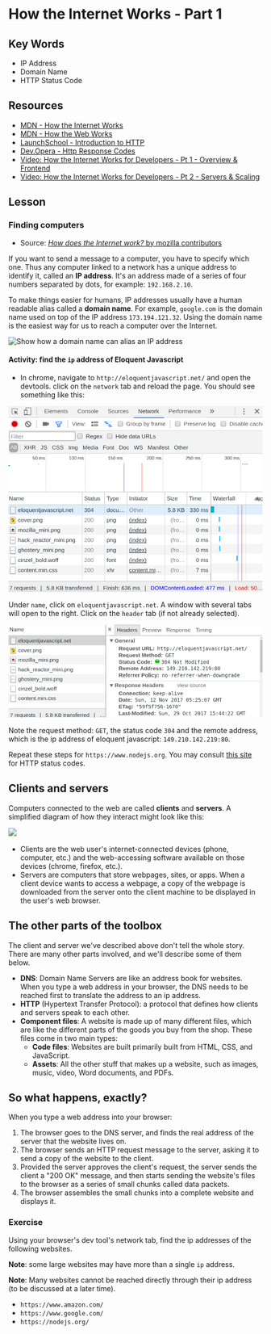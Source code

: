 # How the Internet Works - Part 1

## Key Words

* IP Address
* Domain Name
* HTTP Status Code

## Resources

* [MDN - How the Internet Works](https://developer.mozilla.org/en-US/docs/Learn/Common_questions/How_does_the_Internet_work)
* [MDN - How the Web Works](https://developer.mozilla.org/en-US/docs/Learn/Getting_started_with_the_web/How_the_Web_works)
* [LaunchSchool - Introduction to HTTP](https://launchschool.com/books/http)
* [Dev.Opera - Http Response Codes](https://dev.opera.com/articles/http-response-codes/)
* [Video: How the Internet Works for Developers - Pt 1 - Overview & Frontend](https://www.youtube.com/watch?v=e4S8zfLdLgQ)
* [Video: How the Internet Works for Developers - Pt 2 - Servers & Scaling](https://www.youtube.com/watch?v=FTAPjr7vgxE)

## Lesson

### Finding computers

* Source: [*How does the Internet work?* by mozilla contributors](https://developer.mozilla.org/en-US/docs/Learn/Common_questions/How_does_the_Internet_work)

If you want to send a message to a computer, you have to specify which one. Thus any computer linked to a network has a unique address to identify it, called an **IP address**. It's an address made of a series of four numbers separated by dots, for example: `192.168.2.10`.

To make things easier for humans, IP addresses usually have a human readable alias called a **domain name**. For example, `google.com` is the domain name used on top of the IP address `173.194.121.32`. Using the domain name is the easiest way for us to reach a computer over the Internet.

![Show how a domain name can alias an IP address](https://mdn.mozillademos.org/files/8405/dns-ip.png)

#### Activity: find the `ip` address of Eloquent Javascript

* In chrome, navigate to `http://eloquentjavascript.net/` and open the devtools. click on the `network` tab and reload the page. You should see something like this:

![ejs network screenshot](assets/ejs_network.png)

Under `name`, click on `eloquentjavascript.net`. A window with several tabs will open to the right. Click on the `header` tab (if not already selected).

![ejs headers screenshot](assets/ejs_headers.png)

Note the request method: `GET`, the status code `304` and the remote address, which is the ip address of eloquent javascript: `149.210.142.219:80`.

Repeat these steps for `https://www.nodejs.org`. You may consult [this site](https://httpstatuses.com/) for HTTP status codes.

## Clients and servers

Computers connected to the web are called **clients** and **servers**. A simplified diagram of how they interact might look like this:

![](https://mdn.mozillademos.org/files/8973/Client-server.jpg)

* Clients are the web user's internet-connected devices (phone, computer, etc.) and the web-accessing software available on those devices (chrome, firefox, etc.).
* Servers are computers that store webpages, sites, or apps. When a client device wants to access a webpage, a copy of the webpage is downloaded from the server onto the client machine to be displayed in the user's web browser.

## The other parts of the toolbox

The client and server we've described above don't tell the whole story. There are many other parts involved, and we'll describe some of them below.

* **DNS**: Domain Name Servers are like an address book for websites. When you type a web address in your browser, the DNS needs to be reached first to translate the address to an ip address.
* **HTTP** (Hypertext Transfer Protocol): a protocol that defines  how clients and servers speak to each other.
* **Component files**: A website is made up of many different files, which are like the different parts of the goods you buy from the shop. These files come in two main types:
  * **Code files**: Websites are built primarily built from HTML, CSS, and JavaScript.
  * **Assets**: All the other stuff that makes up a website, such as images, music, video, Word documents, and PDFs.

## So what happens, exactly?

When you type a web address into your browser:

1. The browser goes to the DNS server, and finds the real address of the server that the website lives on.
2. The browser sends an HTTP request message to the server, asking it to send a copy of the website to the client.
3. Provided the server approves the client's request, the server sends the client a "200 OK" message, and then starts sending the website's files to the browser as a series of small chunks called data packets.
4. The browser assembles the small chunks into a complete website and displays it.

### Exercise

Using your browser's dev tool's network tab, find the ip addresses of the following websites.

**Note**: some large websites may have more than a single `ip` address.

**Note**: Many websites cannot be reached directly through their ip address (to be discussed at a later time).

* `https://www.amazon.com/`
* `https://www.google.com/`
* `https://nodejs.org/`
